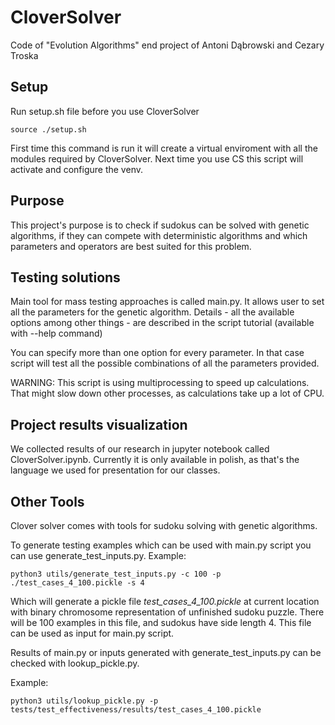 # CloverSolver

Code of "Evolution Algorithms" end project of Antoni Dąbrowski and Cezary Troska

## Setup

Run setup.sh file before you use CloverSolver

`
source ./setup.sh
`

First time this command is run it will create a virtual enviroment with all the modules required by CloverSolver. Next
time you use CS this script will activate and configure the venv.

## Purpose

This project's purpose is to check if sudokus can be solved with genetic algorithms, if they can compete with
deterministic algorithms and which parameters and operators are best suited for this problem.

## Testing solutions

Main tool for mass testing approaches is called main.py. It allows user to set all the parameters for the genetic
algorithm. Details - all the available options among other things - are described in the script tutorial (available with
--help command)

You can specify more than one option for every parameter. In that case script will test all the possible combinations of
all the parameters provided.

WARNING: This script is using multiprocessing to speed up calculations. That might slow down other processes, as
calculations take up a lot of CPU.

## Project results visualization

We collected results of our research in jupyter notebook called CloverSolver.ipynb. Currently it is only available in
polish, as that's the language we used for presentation for our classes.

## Other Tools

Clover solver comes with tools for sudoku solving with genetic algorithms.

To generate testing examples which can be used with main.py script you can use generate_test_inputs.py. Example:

`python3 utils/generate_test_inputs.py -c 100 -p ./test_cases_4_100.pickle -s 4
`

Which will generate a pickle file _test_cases_4_100.pickle_ at current location with binary
chromosome representation of unfinished sudoku puzzle. There will be 100 examples in this file, and sudokus have side
length 4. This file can be used as input for main.py script.

Results of main.py or inputs generated with generate_test_inputs.py can be checked with lookup_pickle.py.

Example:

`
python3 utils/lookup_pickle.py -p tests/test_effectiveness/results/test_cases_4_100.pickle
`
